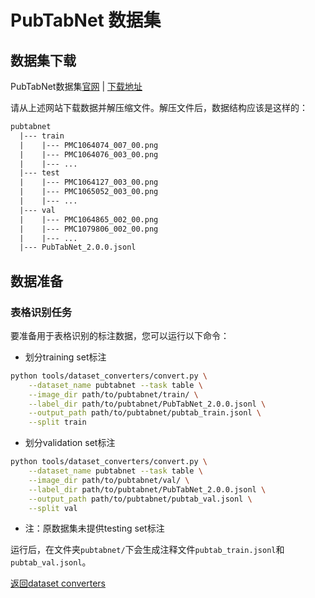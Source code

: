 # PubTabNet 数据集

## 数据集下载

PubTabNet数据集[官网](https://developer.ibm.com/exchanges/data/all/pubtabnet/) | [下载地址](https://dax-cdn.cdn.appdomain.cloud/dax-pubtabnet/2.0.0/pubtabnet.tar.gz)

请从上述网站下载数据并解压缩文件。解压文件后，数据结构应该是这样的：

```txt
pubtabnet
  |--- train
  |    |--- PMC1064074_007_00.png
  |    |--- PMC1064076_003_00.png
  |    |--- ...
  |--- test
  |    |--- PMC1064127_003_00.png
  |    |--- PMC1065052_003_00.png
  |    |--- ...
  |--- val
  |    |--- PMC1064865_002_00.png
  |    |--- PMC1079806_002_00.png
  |    |--- ...
  |--- PubTabNet_2.0.0.jsonl
```

## 数据准备

### 表格识别任务

要准备用于表格识别的标注数据，您可以运行以下命令：

- 划分training set标注

```bash
python tools/dataset_converters/convert.py \
    --dataset_name pubtabnet --task table \
    --image_dir path/to/pubtabnet/train/ \
    --label_dir path/to/pubtabnet/PubTabNet_2.0.0.jsonl \
    --output_path path/to/pubtabnet/pubtab_train.jsonl \
    --split train
```

- 划分validation set标注

```bash
python tools/dataset_converters/convert.py \
    --dataset_name pubtabnet --task table \
    --image_dir path/to/pubtabnet/val/ \
    --label_dir path/to/pubtabnet/PubTabNet_2.0.0.jsonl \
    --output_path path/to/pubtabnet/pubtab_val.jsonl \
    --split val
```

- 注：原数据集未提供testing set标注

运行后，在文件夹`pubtabnet/`下会生成注释文件`pubtab_train.jsonl`和`pubtab_val.jsonl`。

[返回dataset converters](converters.md)
